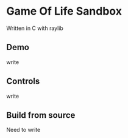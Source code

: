# Game Of Life Sandbox
Written in C with raylib

## Demo
write

## Controls
write

## Build from source 
Need to write 



